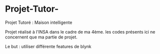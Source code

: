 # Projet-Tutor-
Projet Tutoré :  Maison intelligente

Projet réalisé à l'INSA dans le cadre de ma 4ème. 
les codes présents ici ne concernent que ma partie de projet. 

Le but : utiliser différente features de blynk
